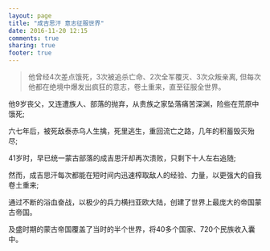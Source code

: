 ```yaml
---
layout: page
title: "成吉思汗 意志征服世界"
date: 2016-11-20 12:15
comments: true
sharing: true
footer: true
---
```


> 他曾经4次差点饿死，3次被追杀亡命、2次全军覆灭、3次众叛亲离, 但每次他都在绝境中爆发出疯狂的意志，卷土重来，直至征服全世界。

他9岁丧父，又连遭族人、部落的抛弃，从贵族之家坠落痛苦深渊，险些在荒原中饿死;

六七年后，被死敌泰赤乌人生擒，死里逃生，重回流亡之路，几年的积蓄毁灭殆尽;

41岁时，早已统一蒙古部落的成吉思汗却再次溃败，只剩下十人左右追随;

然而，成吉思汗每次都能在短时间内迅速榨取敌人的经验、力量，以更强大的自我卷土重来;

通过不断的浴血奋战，以极少的兵力横扫亚欧大陆，创建了世界上最庞大的帝国蒙古帝国。

及盛时期的蒙古帝国覆盖了当时的半个世界，将40多个国家、720个民族收入囊中。


